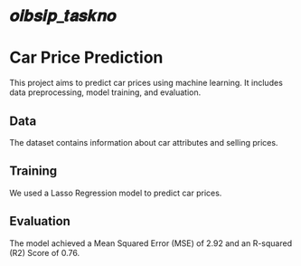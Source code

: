 # 𝒐𝒊𝒃𝒔𝒊𝒑_𝒕𝒂𝒔𝒌𝒏𝒐
# Car Price Prediction

This project aims to predict car prices using machine learning. It includes data preprocessing, model training, and evaluation.

## Data

The dataset contains information about car attributes and selling prices.

## Training

We used a Lasso Regression model to predict car prices.

## Evaluation

The model achieved a Mean Squared Error (MSE) of 2.92 and an R-squared (R2) Score of 0.76.
